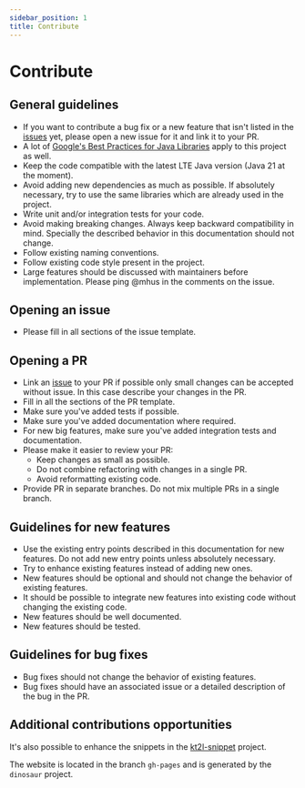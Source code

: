 ```yaml
---
sidebar_position: 1
title: Contribute
---
```


# Contribute

## General guidelines
- If you want to contribute a bug fix or a new feature that isn't listed in the
  [issues](https://github.com/mhus/kt2l/issues) yet, please open a new issue for
  it and link it to your PR.
- A lot of [Google's Best Practices for Java Libraries](https://jlbp.dev/) apply to this project as well.
- Keep the code compatible with the latest LTE Java version (Java 21 at the moment).
- Avoid adding new dependencies as much as possible. If absolutely necessary, try to use the same libraries
  which are already used in the project.
- Write unit and/or integration tests for your code.
- Avoid making breaking changes. Always keep backward compatibility in mind. Specially the described behavior
  in this documentation should not change.
- Follow existing naming conventions.
- Follow existing code style present in the project.
- Large features should be discussed with maintainers before implementation. Please ping @mhus in the
  comments on the issue.

## Opening an issue
- Please fill in all sections of the issue template.

## Opening a PR
- Link an [issue](https://github.com/mhus/kt2l/issues) to your PR if possible only small changes can be
  accepted without issue. In this case describe your changes in the PR.
- Fill in all the sections of the PR template.
- Make sure you've added tests if possible.
- Make sure you've added documentation where required.
- For new big features, make sure you've added integration tests and documentation.
- Please make it easier to review your PR:
    - Keep changes as small as possible.
    - Do not combine refactoring with changes in a single PR.
    - Avoid reformatting existing code.
- Provide PR in separate branches. Do not mix multiple PRs in a single branch.

## Guidelines for new features
- Use the existing entry points described in this documentation for new features. Do not add new
  entry points unless absolutely necessary.
- Try to enhance existing features instead of adding new ones.
- New features should be optional and should not change the behavior of existing features.
- It should be possible to integrate new features into existing code without changing the existing code.
- New features should be well documented.
- New features should be tested.

## Guidelines for bug fixes
- Bug fixes should not change the behavior of existing features.
- Bug fixes should have an associated issue or a detailed description of the bug in the PR.

## Additional contributions opportunities

It's also possible to enhance the snippets in the [kt2l-snippet](snippets.md) project.

The website is located in the branch `gh-pages` and is generated by the `dinosaur` project.
